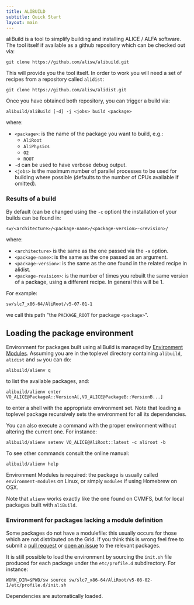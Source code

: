 ```yaml
---
title: ALIBUILD
subtitle: Quick Start
layout: main
---
```


aliBuild is a tool to simplify building and installing ALICE / ALFA software.
The tool itself if available as a github repository which can be checked out via:

    git clone https://github.com/alisw/alibuild.git

This will provide you the tool itself. In order to work you will need a set of
recipes from a repository called `alidist`:

    git clone https://github.com/alisw/alidist.git

Once you have obtained both repository, you can trigger a build via:

    alibuild/aliBuild [-d] -j <jobs> build <package>

where:

- `<package>`: is the name of the package you want to build, e.g.: 
  - `AliRoot`
  - `AliPhysics`
  - `O2`
  - `ROOT`
- `-d` can be used to have verbose debug output.
- `<jobs>` is the maximum number of parallel processes to be used for building
  where possible (defaults to the number of CPUs available if omitted).

### Results of a build

By default (can be changed using the `-c` option) the installation of your builds
can be found in:

    sw/<architecture>/<package-name>/<package-version>-<revision>/

where:

- `<architecture>` is the same as the one passed via the `-a` option.
- `<package-name>`: is the same as the one passed as an argument.
- `<package-version>`: is the same as the one found in the related recipe in alidist.
- `<package-revision>`: is the number of times you rebuilt the same version of
  a package, using a different recipe. In general this will be 1.

For example:

    sw/slc7_x86-64/AliRoot/v5-07-01-1

we call this path "the `PACKAGE_ROOT` for package `<package>`".
 

## Loading the package environment

Environment for packages built using aliBuild is managed by
[Environment Modules](http://modules.sourceforge.net). Assuming you are in the
toplevel directory containing `alibuild`, `alidist` and `sw` you can do:

    alibuild/alienv q

to list the available packages, and:

    alibuild/alienv enter VO_ALICE@PackageA::VersionA[,VO_ALICE@PackageB::VersionB...]

to enter a shell with the appropriate environment set. Note that loading a
toplevel package recursively sets the environment for all its dependencies.

You can also execute a command with the proper environment without altering the
current one. For instance:

    alibuild/alienv setenv VO_ALICE@AliRoot::latest -c aliroot -b

To see other commands consult the online manual:

    alibuild/alienv help

Environment Modules is required: the package is usually called
`environment-modules` on Linux, or simply `modules` if using Homebrew on OSX.

Note that `alienv` works exactly like the one found on CVMFS, but for local
packages built with `aliBuild`.


### Environment for packages lacking a module definition

Some packages do not have a modulefile: this usually occurs for those which are
not distributed on the Grid. If you think this is wrong feel free to submit a
[pull request](https://github.com/alisw/alidist/pulls) or
[open an issue](https://github.com/alisw/alidist/issues) to the relevant
packages.

It is still possible to load the environment by sourcing the `init.sh` file
produced for each package under the `etc/profile.d` subdirectory. For instance:

    WORK_DIR=$PWD/sw source sw/slc7_x86-64/AliRoot/v5-08-02-1/etc/profile.d/init.sh

Dependencies are automatically loaded.
